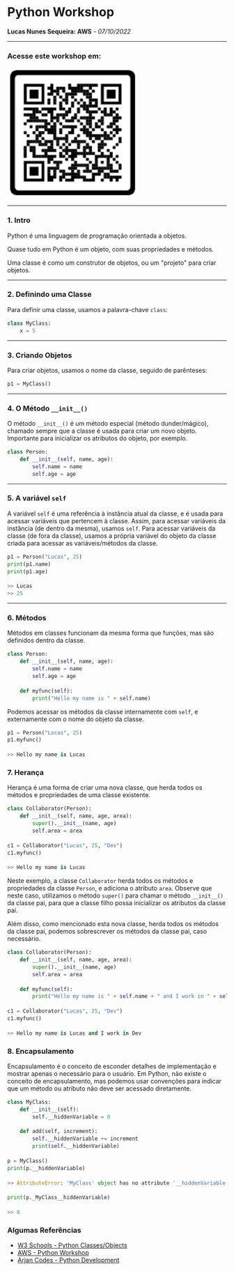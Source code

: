 # Python Workshop

**Lucas Nunes Sequeira: AWS** - *07/10/2022*

---

### Acesse este workshop em:

<img src="assets/qr_code.png" width="300px">

---

### 1. Intro

Python é uma linguagem de programação orientada a objetos.

Quase tudo em Python é um objeto, com suas propriedades e métodos.

Uma classe é como um construtor de objetos, ou um "projeto" para criar objetos.

---

### 2. Definindo uma Classe

Para definir uma classe, usamos a palavra-chave `class`:

```python
class MyClass:
    x = 5
```

---

### 3. Criando Objetos

Para criar objetos, usamos o nome da classe, seguido de parênteses:

```python
p1 = MyClass()
```

---

### 4. O Método `__init__()`

O método `__init__()` é um método especial (método dunder/mágico), chamado sempre que a classe é usada para criar um novo objeto. Importante para inicializar os atributos do objeto, por exemplo.

```python
class Person:
    def __init__(self, name, age):
        self.name = name
        self.age = age
```

---

### 5. A variável `self`

A variável `self` é uma referência à instância atual da classe, e é usada para acessar variáveis que pertencem à classe. Assim, para acessar variáveis da instância (de dentro da mesma), usamos `self`. Para acessar variáveis da classe (de fora da classe), usamos a própria variável do objeto da classe criada para acessar as variáveis/métodos da classe.

```python
p1 = Person("Lucas", 25)
print(p1.name)
print(p1.age)

>> Lucas
>> 25
```

---

### 6. Métodos

Métodos em classes funcionam da mesma forma que funções, mas são definidos dentro da classe.

```python
class Person:
    def __init__(self, name, age):
        self.name = name
        self.age = age

    def myfunc(self):
        print("Hello my name is " + self.name)
```

Podemos acessar os métodos da classe internamente com `self`, e externamente com o nome do objeto da classe.

```python
p1 = Person("Lucas", 25)
p1.myfunc()

>> Hello my name is Lucas
```

### 7. Herança

Herança é uma forma de criar uma nova classe, que herda todos os métodos e propriedades de uma classe existente.

```python
class Collaborator(Person):
    def __init__(self, name, age, area):
        super().__init__(name, age)
        self.area = area   

c1 = Collaborator("Lucas", 25, "Dev")
c1.myfunc()

>> Hello my name is Lucas
```

Neste exemplo, a classe `Collaborator` herda todos os métodos e propriedades da classe `Person`, e adiciona o atributo `area`. Observe que neste caso, utilizamos o método `super()` para chamar o método `__init__()` da classe pai, para que a classe filho possa inicializar os atributos da classe pai.

Além disso, como mencionado esta nova classe, herda todos os métodos da classe pai, podemos sobrescrever os métodos da classe pai, caso necessário.

```python
class Collaborator(Person):
    def __init__(self, name, age, area):
        super().__init__(name, age)
        self.area = area

    def myfunc(self):
        print("Hello my name is " + self.name + " and I work in " + self.area)

c1 = Collaborator("Lucas", 25, "Dev")
c1.myfunc()

>> Hello my name is Lucas and I work in Dev
```

### 8. Encapsulamento

Encapsulamento é o conceito de esconder detalhes de implementação e mostrar apenas o necessário para o usuário. Em Python, não existe o conceito de encapsulamento, mas podemos usar convenções para indicar que um método ou atributo não deve ser acessado diretamente.

```python
class MyClass:
    def __init__(self):
        self.__hiddenVariable = 0

    def add(self, increment):
        self.__hiddenVariable += increment
        print(self.__hiddenVariable)

p = MyClass()
print(p.__hiddenVariable)

>> AttributeError: 'MyClass' object has no attribute '__hiddenVariable'

print(p._MyClass__hiddenVariable)

>> 0
```

### Algumas Referências

- [W3 Schools - Python Classes/Objects](https://www.w3schools.com/python/python_classes.asp)
- [AWS - Python Workshop](https://catalog.us-east-1.prod.workshops.aws/workshops/3d705026-9edc-40e8-b353-bdabb116c89c/en-US/variables)
- [Arjan Codes - Python Development](https://www.youtube.com/c/ArjanCodes)
